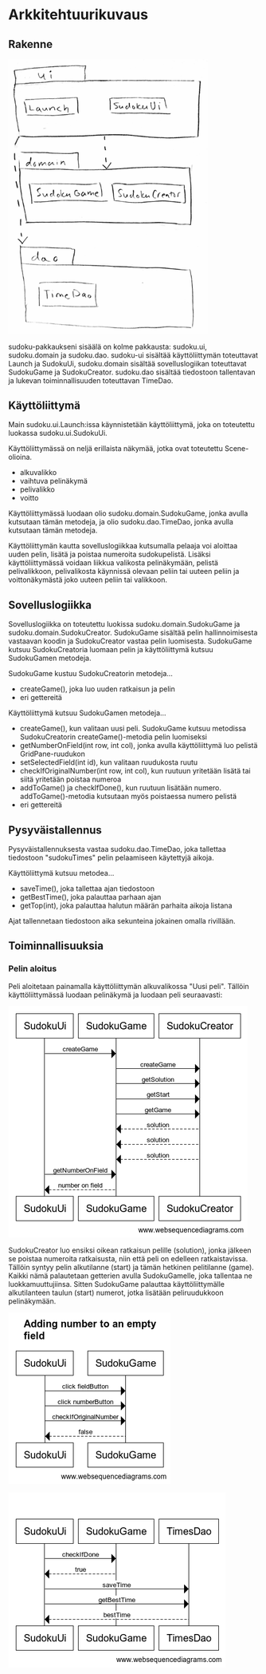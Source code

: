 # Arkkitehtuurikuvaus

## Rakenne

<img src="sudokuRakenne.png" alt="drawing" width="400"/>

sudoku-pakkaukseni sisäälä on kolme pakkausta: sudoku.ui, sudoku.domain ja sudoku.dao. sudoku-ui sisältää käyttöliittymän toteuttavat Launch ja SudokuUi, sudoku.domain sisältää sovelluslogiikan toteuttavat SudokuGame ja SudokuCreator. sudoku.dao sisältää tiedostoon tallentavan ja lukevan toiminnallisuuden toteuttavan TimeDao.

## Käyttöliittymä

Main sudoku.ui.Launch:issa käynnistetään käyttöliittymä, joka on toteutettu luokassa sudoku.ui.SudokuUi.

Käyttöliittymässä on neljä erillaista näkymää, jotka ovat toteutettu Scene-olioina.
- alkuvalikko
- vaihtuva pelinäkymä
- pelivalikko
- voitto

Käyttöliittymässä luodaan olio sudoku.domain.SudokuGame, jonka avulla kutsutaan tämän metodeja, ja olio sudoku.dao.TimeDao, jonka avulla kutsutaan tämän metodeja.

Käyttöliittymän kautta sovelluslogiikkaa kutsumalla pelaaja voi aloittaa uuden pelin, lisätä ja poistaa numeroita sudokupelistä. Lisäksi käyttöliittymässä voidaan liikkua valikosta pelinäkymään, pelistä pelivalikkoon, pelivalikosta käynnissä olevaan peliin tai uuteen peliin ja voittonäkymästä joko uuteen peliin tai valikkoon.

## Sovelluslogiikka

Sovelluslogiikka on toteutettu luokissa sudoku.domain.SudokuGame ja sudoku.domain.SudokuCreator. SudokuGame sisältää pelin hallinnoimisesta vastaavan koodin ja SudokuCreator vastaa pelin luomisesta. SudokuGame kutsuu SudokuCreatoria luomaan pelin ja käyttöliittymä kutsuu SudokuGamen metodeja.

SudokuGame kustuu SudokuCreatorin metodeja...
- createGame(), joka luo uuden ratkaisun ja pelin
- eri gettereitä

Käyttöliittymä kutsuu SudokuGamen metodeja...
- createGame(), kun valitaan uusi peli. SudokuGame kutsuu metodissa SudokuCreatorin createGame()-metodia pelin luomiseksi
- getNumberOnField(int row, int col), jonka avulla käyttöliittymä luo pelistä GridPane-ruudukon
- setSelectedField(int id), kun valitaan ruudukosta ruutu
- checkIfOriginalNumber(int row, int col), kun ruutuun yritetään lisätä tai siitä yritetään poistaa numeroa
- addToGame() ja checkIfDone(), kun ruutuun lisätään numero. addToGame()-metodia kutsutaan myös poistaessa numero pelistä
- eri gettereitä

## Pysyväistallennus

Pysyväistallennuksesta vastaa sudoku.dao.TimeDao, joka tallettaa tiedostoon "sudokuTimes" pelin pelaamiseen käytettyjä aikoja. 

Käyttöliittymä kutsuu metodea...
- saveTime(), joka tallettaa ajan tiedostoon
- getBestTime(), joka palauttaa parhaan ajan
- getTop(int), joka palauttaa halutun määrän parhaita aikoja listana

Ajat tallennetaan tiedostoon aika sekunteina jokainen omalla rivillään.

## Toiminnallisuuksia

### Pelin aloitus

Peli aloitetaan painamalla käyttöliittymän alkuvalikossa "Uusi peli". Tällöin käyttöliittymässä luodaan pelinäkymä ja luodaan peli seuraavasti:

![Sekvenssikaavio](startingNewGame.png)

SudokuCreator luo ensiksi oikean ratkaisun pelille (solution), jonka jälkeen se poistaa numeroita ratkaisusta, niin että peli on edelleen ratkaistavissa. Tällöin syntyy pelin alkutilanne (start) ja tämän hetkinen pelitilanne (game). Kaikki nämä palautetaan getterien avulla SudokuGamelle, joka tallentaa ne luokkamuuttujiinsa. Sitten SudokuGame palauttaa käyttöliittymälle alkutilanteen taulun (start) numerot, jotka lisätään peliruudukkoon pelinäkymään.

![Sekvenssikaavio](OhteSudoku_addingNumbers.png)

![Sekvenssikaavio](winningAGame.png)

